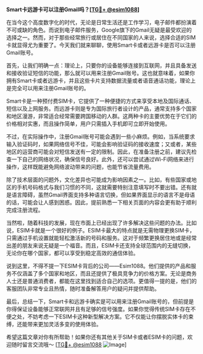 **Smart卡远游卡可以注册Gmail吗？[[TG💪+ @esim1088](https://t.me/s/esim1088)]**

在当今这个高度数字化的时代，无论是日常生活还是工作学习，电子邮件都扮演着不可或缺的角色。而说到电子邮件服务，Google旗下的Gmail无疑是最受欢迎的选择之一。然而，对于那些经常旅行或居住在不同国家的人来说，选择合适的SIM卡就显得尤为重要了。今天我们就来聊聊，使用Smart卡或者远游卡是否可以注册Gmail账号。

首先，让我们明确一点：理论上，只要你的设备能够连接到互联网，并且具备发送和接收验证短信的功能，那么就可以用来注册Gmail账号。这也就意味着，如果你拥有Smart卡或者远游卡，并且这些卡片支持数据流量或者语音通话功能，理论上是完全可以用来注册Gmail账号的。

Smart卡是一种预付费SIM卡，它提供了一种便捷的方式来享受本地及国际通话、短信以及上网服务。而远游卡则是专为国际旅行者设计的产品，通常支持多个国家和地区漫游，非常适合经常需要跨国移动的人群。这两种卡的主要优势在于它们的价格相对实惠，而且操作简单，用户只需插入手机即可立即开始使用。

不过，在实际操作中，注册Gmail账号可能会遇到一些小麻烦。例如，当系统要求输入验证码时，如果网络信号不佳，可能会影响验证码的接收速度；又或者，某些地区的运营商可能会对短信发送有一定的限制。因此，在准备注册之前，建议先检查一下自己的网络状况，确保信号良好。此外，还可以尝试通过Wi-Fi网络来进行操作，这样既能避免网络波动带来的问题，也能节省流量费用。

除了技术层面的问题外，文化差异也可能成为影响因素之一。比如，有些国家或地区的手机号码格式与我们习惯的不同，这就需要特别注意填写时不要出错。还有就是语言障碍，虽然Gmail界面支持多种语言切换，但如果界面显示的语言不是母语的话，可能会让人感到困惑。因此，提前熟悉一下相关页面的内容会更有助于顺利完成注册流程。

当然啦，随着科技的发展，现在市面上已经出现了许多解决这些问题的办法。比如说，ESIM卡就是一个很好的例子。ESIM卡最大的特点就是无需物理更换SIM卡，只需通过手机设置就能轻松激活新的号码和服务。这对于频繁更换居住地或是经常出差的朋友来说无疑是一个福音。而且，ESIM卡还支持全球范围内的无缝切换，无论你在哪个国家，都可以享受到稳定高效的通信体验。

说到这里，不得不提一下ESIM卡背后的公司——Esim1088。他们提供的产品和服务不仅涵盖了多个国家和地区，而且还提供了极具竞争力的价格方案。无论是商务人士还是普通消费者，都能在这里找到适合自己的选项。更值得一提的是，他们的客服团队非常专业且热情，随时准备解答用户的疑问并提供帮助。

最后，总结一下，Smart卡和远游卡确实是可以用来注册Gmail账号的，但前提是你得保证设备能够正常联网并且有足够的信号强度。如果你觉得传统SIM卡存在不便之处，不妨考虑一下ESIM卡这种新型解决方案。它不仅能让你摆脱实体卡的束缚，还能带来更加灵活多变的使用体验。

希望这篇文章对你有所帮助！如果你还有其他关于SIM卡或者ESIM卡的问题，欢迎随时留言交流哦～ [[TG💪+ @esim1088](https://t.me/s/esim1088) ![Image](https://i.postimg.cc/4NQfJmqS/Snipaste-2025-05-13-00-14-12.png)]